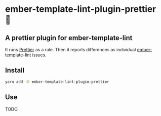 # ember-template-lint-plugin-prettier 👋

## A prettier plugin for ember-template-lint

It runs [Prettier](https://github.com/prettier/prettier) as a rule. Then it reports differences as individual [ember-template-lint](https://github.com/ember-template-lint/ember-template-lint) issues.

## Install

```sh
yarn add -D ember-template-lint-plugin-prettier
```

## Use

TODO
